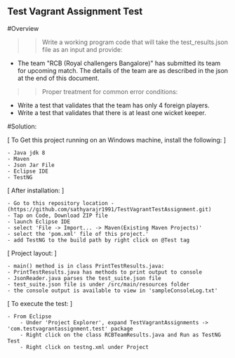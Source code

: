 
## Test Vagrant Assignment Test

#Overview

>>Write a working program code that will take the test_results.json file as an input and provide:
- The team "RCB (Royal challengers Bangalore)" has submitted its team for upcoming match. The details of the team are as described in the json at the end of this document.

>> Proper treatment for common error conditions:
- Write a test that validates that the team has only 4 foreign players.
- Write a test that validates that there is at least one wicket keeper.

#Solution: 


[ To Get this project running on an Windows machine, install the following: ]

	- Java jdk 8
	- Maven
	- Json Jar File
	- Eclipse IDE 
	- TestNG
	

[ After installation: ]

	- Go to this repository location -(https://github.com/sathyarajr1991/TestVagrantTestAssignment.git) 
	- Tap on Code, Download ZIP file 
	- launch Eclipse IDE
	- select 'File -> Import... -> Maven(Existing Maven Projects)'
	- select the 'pom.xml' file of this project.'
	- add TestNG to the build path by right click on @Test tag


[ Project layout: ]

	- main() method is in class PrintTestResults.java:
	- PrintTestResults.java has methods to print output to console
	- JsonReader.java parses the test_suite.json file
	- test_suite.json file is under /src/main/resources folder
	- the console output is available to view in 'sampleConsoleLog.txt'


[ To execute the test: ]

	- From Eclipse
	    - Under 'Project Explorer', expand TestVagrantAssignments -> 'com.testvagrantassignment.test' package
	    - Right click on the class RCBTeamResults.java and Run as TestNG Test
	    - Right click on testng.xml under Project
	    

